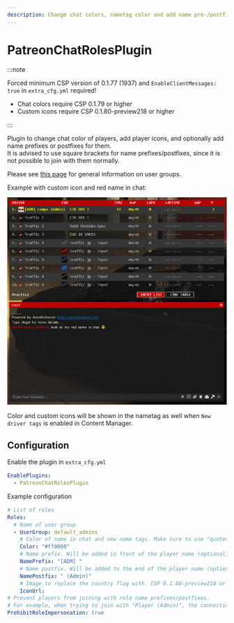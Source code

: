 ```yaml
---
description: Change chat colors, nametag color and add name pre-/postfixes for players based on roles
---
```


# PatreonChatRolesPlugin

:::note

Forced minimum CSP version of 0.1.77 (1937) and `EnableClientMessages: true` in `extra_cfg.yml` required!

* Chat colors require CSP 0.1.79 or higher
* Custom icons require CSP 0.1.80-preview218 or higher

:::

Plugin to change chat color of players, add player icons, and optionally add name prefixes or postfixes for them.  
It is advised to use square brackets for name prefixes/postfixes, since it is not possible to join with them normally.

Please see [this page](../assettoserver-hub/user-groups) for general information on user groups.

Example with custom icon and red name in chat:

![](./assets/chatroles.png)

Color and custom icons will be shown in the nametag as well when `New driver tags` is enabled in Content Manager.

## Configuration
Enable the plugin in `extra_cfg.yml`
```yaml title="extra_cfg.yml"
EnablePlugins:
  - PatreonChatRolesPlugin
```
Example configuration
```yaml title="plugin_patreon_chat_roles_cfg.yml"
# List of roles
Roles:
  # Name of user group
  - UserGroup: default_admins
    # Color of name in chat and new name tags. Make sure to use "quotes" here! CSP 0.1.79 or higher required
    Color: "#ff0000"
    # Name prefix. Will be added in front of the player name (optional)
    NamePrefix: "[ADM] "
    # Name postfix. Will be added to the end of the player name (optional)
    NamePostfix: " (Admin)"
    # Image to replace the country flag with. CSP 0.1.80-preview218 or higher required
    IconUrl: 
# Prevent players from joining with role name prefixes/postfixes.
# For example, when trying to join with "Player (Admin)", the connection will be denied.
ProhibitRoleImpersonation: true
```
